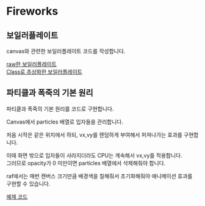 # Fireworks

## 보일러플레이트

canvas와 관련한 보일러플레이트 코드를 작성합니다.

[raw한 보일러플레이트](../boilerplate-raw/)<br>
[Class로 추상화한 보일러플레이트](../boilerplate-class/)<br>

## 파티클과 폭죽의 기본 원리

파티클과 폭죽의 기본 원리를 코드로 구현합니다.

Canvas에서 particles 배열로 입자들을 관리합니다.

처음 시작은 같은 위치에서 하되, vx,vy를 랜덤하게 부여해서 퍼져나가는 효과를 구현합니다.

이때 화면 밖으로 입자들이 사라지더라도 CPU는 계속해서 vx,vy를 적용합니다.<br>
그러므로 opacity가 0 미만이면 particles 배열에서 삭제해줘야 합니다.

raf에서는 매번 캔버스 크기만큼 배경색을 칠해줘서 초기화해줘야 애니메이션 효과를 구현할 수 있습니다.

[예제 코드](../basic-priciples-of-particles-and-fireworks/)
